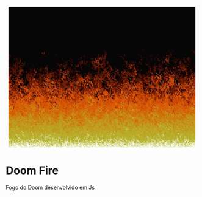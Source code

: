 <p align="center">
    <img src="img.gif" width="490">
  </a>
</p>

# Doom Fire
Fogo do Doom desenvolvido em Js

